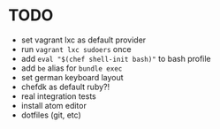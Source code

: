 
# TODO

 * set vagrant lxc as default provider
 * run `vagrant lxc sudoers` once
 * add `eval "$(chef shell-init bash)"` to bash profile
 * add `be` alias for `bundle exec`
 * set german keyboard layout
 * chefdk as default ruby?!
 * real integration tests
 * install atom editor
 * dotfiles (git, etc)
